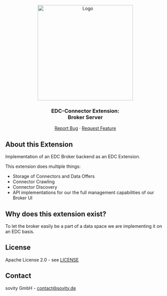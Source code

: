 <!-- PROJECT LOGO -->
<br />
<div align="center">
  <a href="https://github.com/sovity/edc-broker-server-extension">
    <img src="https://raw.githubusercontent.com/sovity/edc-ui/main/src/assets/images/sovity_logo.svg" alt="Logo" width="300">
  </a>

<h3 align="center">EDC-Connector Extension:<br />Broker Server</h3>

  <p align="center">
    <a href="https://github.com/sovity/edc-broker-server-extension/issues/new?template=bug_report.md">Report Bug</a>
    ·
    <a href="https://github.com/sovity/edc-broker-server-extension/issues/new?template=feature_request.md">Request Feature</a>
  </p>
</div>

## About this Extension

Implementation of an EDC Broker backend as an EDC Extension.

This extension does multiple things:

- Storage of Connectors and Data Offers
- Connector Crawling
- Connector Discovery
- API implementations for our the full management capabilities of our Broker UI

## Why does this extension exist?

To let the broker easily be a part of a data space we are implementing it on an EDC basis.

## License

Apache License 2.0 - see [LICENSE](../../LICENSE)

## Contact

sovity GmbH - contact@sovity.de
